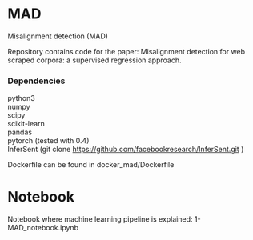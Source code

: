 # MAD
Misalignment detection (MAD)

Repository contains code for the paper: Misalignment detection for web scraped corpora: a supervised regression approach.

### Dependencies
python3 <br/>
numpy <br/>
scipy <br/>
scikit-learn <br/>
pandas <br/>
pytorch (tested with 0.4) <br/>
InferSent (git clone https://github.com/facebookresearch/InferSent.git ) <br/>

Dockerfile can be found in docker_mad/Dockerfile <br/>

# Notebook

Notebook where machine learning pipeline is explained:
 	1-MAD_notebook.ipynb

